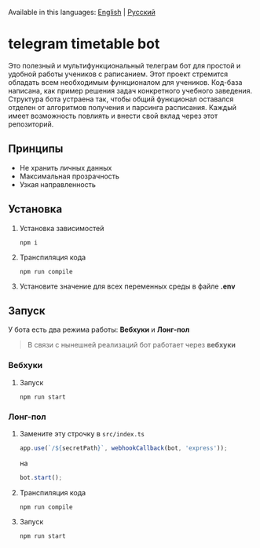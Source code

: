 Available in this languages: [English](README.md) | [Русский](README_ru.md)

# telegram timetable bot

Это полезный и мультифункциональный телеграм бот для простой и удобной работы учеников с раписанием. Этот проект стремится обладать всем необходимым функционалом для учеников. Код-база написана, как пример решения задач конкретного учебного заведения. Структура бота устраена так, чтобы общий функционал оставался отделен от алгоритмов получения и парсинга расписания. Каждый имеет возможность повлиять и внести свой вклад через этот репозиторий.

## Принципы

- Не хранить личных данных
- Максимальная прозрачность
- Узкая направленность

## Установка

1. Установка зависимостей

   ```
   npm i
   ```

2. Транспиляция кода

   ```
   npm run compile
   ```

3. Установите значение для всех переменных среды в файле **.env**

## Запуск

У бота есть два режима работы: **Вебхуки** и **Лонг-пол**

> В связи с нынешней реализаций бот работает через **вебхуки**

### Вебхуки

1. Запуск

   ```
   npm run start
   ```

### Лонг-пол

1. Замените эту строчку в `src/index.ts`

   ```ts
   app.use(`/${secretPath}`, webhookCallback(bot, 'express'));
   ```

   на

   ```ts
   bot.start();
   ```

2. Транспиляция кода

   ```
   npm run compile
   ```

3. Запуск

   ```
   npm run start
   ```

